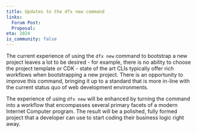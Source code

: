 ```yaml
---
title: Updates to the dfx new command
links:
  Forum Post:
  Proposal:
eta: 2024
is_community: false
---
```


The current experience of using the `dfx new` command to bootstrap a new project leaves a lot to be desired - for example,
there is no ability to choose the project template or CDK - state of the art CLIs typically offer rich workflows when
bootstrapping a new project. There is an opportunity to improve this command, bringing it up to a standard that is more
in-line with the current status quo of web development environments.

The experience of using `dfx new` will be enhanced by turning the command into a workflow that encompasses several primary
facets of a modern Internet Computer program. The result will be a polished, fully formed project that a developer can
use to start coding their business logic right away.
